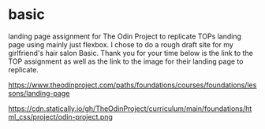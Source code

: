 # basic
landing page assignment for The Odin Project to replicate TOPs landing page using mainly just flexbox. I chose to do a rough draft site for my girlfriend's hair salon Basic. Thank you for your time below is the link to the TOP assignment as well as the link to the image for their landing page to replicate.

https://www.theodinproject.com/paths/foundations/courses/foundations/lessons/landing-page

https://cdn.statically.io/gh/TheOdinProject/curriculum/main/foundations/html_css/project/odin-project.png
